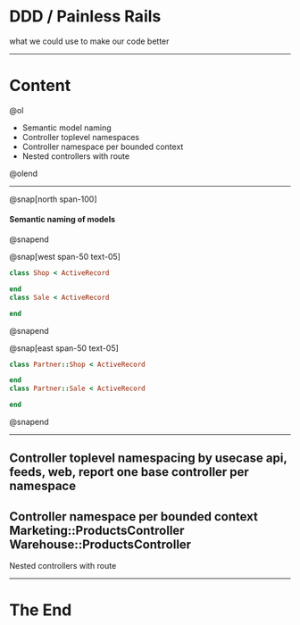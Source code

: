 # DDD / Painless Rails

what we could use to make our code better

---

# Content

@ol

- Semantic model naming
- Controller toplevel namespaces
- Controller namespace per bounded context
- Nested controllers with route

@olend

---

@snap[north span-100]
#### Semantic naming of models
@snapend

@snap[west span-50 text-05]

```ruby
class Shop < ActiveRecord

end
class Sale < ActiveRecord

end
```

@snapend

@snap[east span-50 text-05]

```ruby
class Partner::Shop < ActiveRecord

end
class Partner::Sale < ActiveRecord

end
```

@snapend

---
Controller toplevel namespacing by usecase
api, feeds, web, report
one base controller per namespace
---
Controller namespace per bounded context
Marketing::ProductsController
Warehouse::ProductsController
---
Nested controllers with route

---
# __The End__
